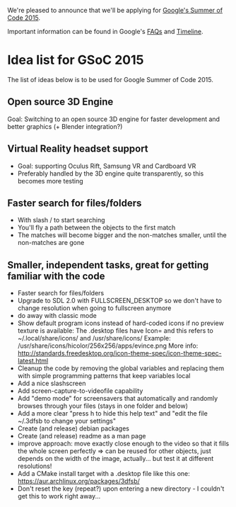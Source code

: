We're pleased to announce that we'll be applying for [Google's Summer of Code 2015](http://www.google-melange.com/gsoc/homepage/google/gsoc2015).

Important information can be found in Google's [FAQs](http://www.google-melange.com/gsoc/events/google/gsoc2015) and [Timeline](http://www.google-melange.com/gsoc/events/google/gsoc2015). 

Idea list for GSoC 2015
=======================
The list of ideas below is to be used for Google Summer of Code 2015.

Open source 3D Engine
---------------------
Goal: Switching to an open source 3D engine for faster development and better graphics (+ Blender integration?)

Virtual Reality headset support
-------------------------------
- Goal: supporting Oculus Rift, Samsung VR and Cardboard VR
- Preferably handled by the 3D engine quite transparently, so this becomes more testing

Faster search for files/folders
-------------------------------
- With slash / to start searching
- You'll fly a path between the objects to the first match
- The matches will become bigger and the non-matches smaller, until the non-matches are gone

Smaller, independent tasks, great for getting familiar with the code
--------------------------------------------------------------------
- Faster search for files/folders
- Upgrade to SDL 2.0 with FULLSCREEN_DESKTOP so we don't have to change resolution when going to fullscreen anymore
- do away with classic mode
- Show default program icons instead of hard-coded icons if no preview texture is available:
	The .desktop files have Icon=<name> and this refers to ~/.local/share/icons/ and /usr/share/icons/
	Example: /usr/share/icons/hicolor/256x256/apps/evince.png
	More info: http://standards.freedesktop.org/icon-theme-spec/icon-theme-spec-latest.html
- Cleanup the code by removing the global variables and replacing them with simple programming patterns that keep variables local
- Add a nice slashscreen
- Add screen-capture-to-videofile capability
- Add "demo mode" for screensavers that automatically and randomly browses through your files (stays in one folder and below)
- Add a more clear "press h to hide this help text" and "edit the file ~/.3dfsb to change your settings"
- Create (and release) debian packages
- Create (and release) readme as a man page
- improve approach: move exactly close enough to the video so that it fills the whole screen perfectly => can be reused for other objects,
just depends on the width of the image, actually... but test it at different resolutions!
- Add a CMake install target with a .desktop file like this one: https://aur.archlinux.org/packages/3dfsb/
- Don't reset the key (repeat?) upon entering a new directory - I couldn't get this to work right away...


